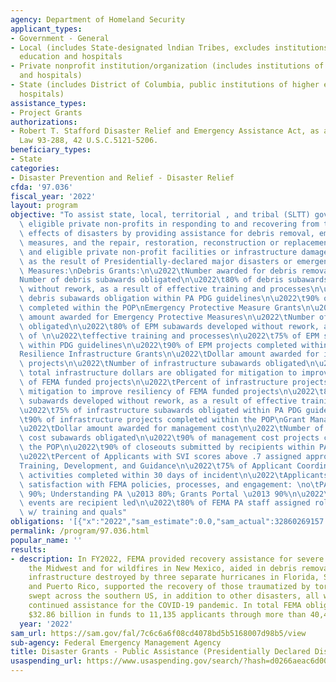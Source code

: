 ```yaml
---
agency: Department of Homeland Security
applicant_types:
- Government - General
- Local (includes State-designated lndian Tribes, excludes institutions of higher
  education and hospitals
- Private nonprofit institution/organization (includes institutions of higher education
  and hospitals)
- State (includes District of Columbia, public institutions of higher education and
  hospitals)
assistance_types:
- Project Grants
authorizations:
- Robert T. Stafford Disaster Relief and Emergency Assistance Act, as amended, Public
  Law 93-288, 42 U.S.C.5121-5206.
beneficiary_types:
- State
categories:
- Disaster Prevention and Relief - Disaster Relief
cfda: '97.036'
fiscal_year: '2022'
layout: program
objective: "To assist state, local, territorial , and tribal (SLTT) governments and\
  \ eligible private non-profits in responding to and recovering from the devastating\
  \ effects of disasters by providing assistance for debris removal, emergency protective\
  \ measures, and the repair, restoration, reconstruction or replacement of public\
  \ and eligible private non-profit facilities or infrastructure damaged or destroyed\
  \ as the result of Presidentially-declared major disasters or emergencies.Performance\
  \ Measures:\nDebris Grants:\n\u2022\tNumber awarded for debris removal\n\u2022\t\
  Number of debris subawards obligated\n\u2022\t80% of debris subawards developed\
  \ without rework, as a result of effective training and processes\n\u2022\t75% of\
  \ debris subawards obligation within PA PDG guidelines\n\u2022\t90% of debris projects\
  \ completed within the POP\nEmergency Protective Measure Grants\n\u2022\tDollar\
  \ amount awarded for Emergency Protective Measures\n\u2022\tNumber of EPM subawards\
  \ obligated\n\u2022\t80% of EPM subawards developed without rework, as a result\
  \ of \n\u2022\teffective training and processes\n\u2022\t75% of EPM subawards obligated\
  \ within PDG guidelines\n\u2022\t90% of EPM projects completed within the POP\n\
  Resilience Infrastructure Grants\n\u2022\tDollar amount awarded for infrastructure\
  \ projects\n\u2022\tNumber of infrastructure subawards obligated\n\u2022\t25% of\
  \ total infrastructure dollars are obligated for mitigation to improve resiliency\
  \ of FEMA funded projects\n\u2022\tPercent of infrastructure projects that include\
  \ mitigation to improve resiliency of FEMA funded projects\n\u2022\t80% of infrastructure\
  \ subawards developed without rework, as a result of effective training and processes\n\
  \u2022\t75% of infrastructure subawards obligated within PA PDG guidelines\n\u2022\
  \t90% of infrastructure projects completed within the POP\nGrant Management Funds\n\
  \u2022\tDollar amount awarded for management cost\n\u2022\tNumber of management\
  \ cost subawards obligated\n\u2022\t90% of management cost projects completed within\
  \ the POP\n\u2022\t90% of closeouts submitted by recipients within PA PDG timelines\n\
  \u2022\tPercent of Applicants with SVI scores above .7 assigned appropriate PDMGs\n\
  Training, Development, and Guidance\n\u2022\t75% of Applicant Coordination & Evaluation\
  \ activities completed within 30 days of incident\n\u2022\tApplicants reporting\
  \ satisfaction with FEMA policies, processes, and engagement: \no\tPA overall \u2013\
  \ 90%; Understanding PA \u2013 80%; Grants Portal \u2013 90%\n\u2022\t20% of declared\
  \ events are recipient led\n\u2022\t80% of FEMA PA staff assigned roles aligned\
  \ w/ training and quals"
obligations: '[{"x":"2022","sam_estimate":0.0,"sam_actual":32860269157.0,"usa_spending_actual":32854942691.44},{"x":"2023","sam_estimate":33556155260.0,"sam_actual":0.0,"usa_spending_actual":22470888574.25},{"x":"2024","sam_estimate":30398971240.0,"sam_actual":0.0,"usa_spending_actual":0.0}]'
permalink: /program/97.036.html
popular_name: ''
results:
- description: In FY2022, FEMA provided recovery assistance for severe flooding in
    the Midwest and for wildfires in New Mexico, aided in debris removal and rebuilt
    infrastructure destroyed by three separate hurricanes in Florida, South Carolina,
    and Puerto Rico, supported the recovery of those traumatized by tornados that
    swept across the southern US, in addition to other disasters, all while providing
    continued assistance for the COVID-19 pandemic. In total FEMA obligated approximately
    $32.86 billion in funds to 11,135 applicants through more than 40,443 PA projects.
  year: '2022'
sam_url: https://sam.gov/fal/7c6c6a6f08cd4078bd5b5168007d98b5/view
sub-agency: Federal Emergency Management Agency
title: Disaster Grants - Public Assistance (Presidentially Declared Disasters)
usaspending_url: https://www.usaspending.gov/search/?hash=d0266aeac6d002a607bccdc907805dd2
---
```


